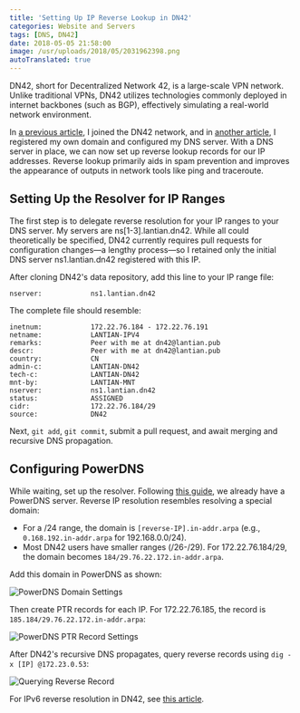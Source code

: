 ```yaml
---
title: 'Setting Up IP Reverse Lookup in DN42'
categories: Website and Servers
tags: [DNS, DN42]
date: 2018-05-05 21:58:00
image: /usr/uploads/2018/05/2031962398.png
autoTranslated: true
---
```



DN42, short for Decentralized Network 42, is a large-scale VPN network. Unlike traditional VPNs, DN42 utilizes technologies commonly deployed in internet backbones (such as BGP), effectively simulating a real-world network environment.

In [a previous article][1], I joined the DN42 network, and in [another article][2], I registered my own domain and configured my DNS server. With a DNS server in place, we can now set up reverse lookup records for our IP addresses. Reverse lookup primarily aids in spam prevention and improves the appearance of outputs in network tools like ping and traceroute.

## Setting Up the Resolver for IP Ranges

The first step is to delegate reverse resolution for your IP ranges to your DNS server. My servers are ns[1-3].lantian.dn42. While all could theoretically be specified, DN42 currently requires pull requests for configuration changes—a lengthy process—so I retained only the initial DNS server ns1.lantian.dn42 registered with this IP.

After cloning DN42's data repository, add this line to your IP range file:

    nserver:            ns1.lantian.dn42

The complete file should resemble:

    inetnum:            172.22.76.184 - 172.22.76.191
    netname:            LANTIAN-IPV4
    remarks:            Peer with me at dn42@lantian.pub
    descr:              Peer with me at dn42@lantian.pub
    country:            CN
    admin-c:            LANTIAN-DN42
    tech-c:             LANTIAN-DN42
    mnt-by:             LANTIAN-MNT
    nserver:            ns1.lantian.dn42
    status:             ASSIGNED
    cidr:               172.22.76.184/29
    source:             DN42

Next, `git add`, `git commit`, submit a pull request, and await merging and recursive DNS propagation.

## Configuring PowerDNS

While waiting, set up the resolver. Following [this guide][3], we already have a PowerDNS server. Reverse IP resolution resembles resolving a special domain: 

- For a /24 range, the domain is `[reverse-IP].in-addr.arpa` (e.g., `0.168.192.in-addr.arpa` for 192.168.0.0/24). 
- Most DN42 users have smaller ranges (/26-/29). For 172.22.76.184/29, the domain becomes `184/29.76.22.172.in-addr.arpa`.

Add this domain in PowerDNS as shown:

![PowerDNS Domain Settings][4]

Then create PTR records for each IP. For 172.22.76.185, the record is `185.184/29.76.22.172.in-addr.arpa`:

![PowerDNS PTR Record Settings][5]

After DN42's recursive DNS propagates, query reverse records using `dig -x [IP] @172.23.0.53`:

![Querying Reverse Record][6]

For IPv6 reverse resolution in DN42, see [this article][7].

[1]: /en/article/modify-website/join-dn42-experimental-network.lantian
[2]: /en/article/modify-website/register-own-domain-in-dn42.lantian
[3]: /en/article/modify-website/register-own-domain-in-dn42.lantian
[4]: /usr/uploads/2018/05/717887706.png
[5]: /usr/uploads/2018/05/1880640802.png
[6]: /usr/uploads/2018/05/2031962398.png
[7]: /en/article/modify-website/dn42-reverse-record-ipv6.lantian
